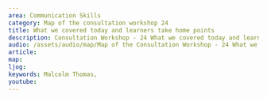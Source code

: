 ```yaml
---
area: Communication Skills
category: Map of the consultation workshop 24
title: What we covered today and learners take home points
description: Consultation Workshop - 24 What we covered today and learners take home points
audio: /assets/audio/map/Map of the Consultation Workshop - 24 What we covered today and learners take home points - MQ.mp3
article: 
map:
ljog:  
keywords: Malcolm Thomas,
youtube: 
--- 
```

